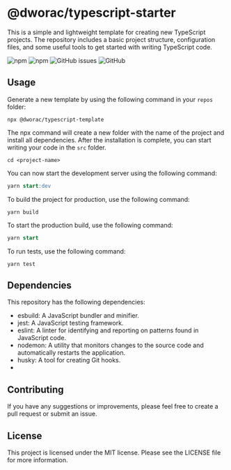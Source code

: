 # @dworac/typescript-starter

This is a simple and lightweight template for creating new TypeScript projects. The repository includes a basic project structure, configuration files, and some useful tools to get started with writing TypeScript code.

![npm](https://img.shields.io/npm/v/@dworac/cli)
![npm](https://img.shields.io/npm/dw/@dworac/cli)
![GitHub issues](https://img.shields.io/github/issues/dworac/cli)
![GitHub](https://img.shields.io/github/license/dworac/cli)
## Usage
Generate a new template by using the following command in your `repos` folder:
```shell
npx @dworac/typescript-template
```

The npx command will create a new folder with the name of the project and install all dependencies. After the installation is complete, you can start writing your code in the `src` folder.

```shell
cd <project-name>
```
You can now start the development server using the following command:

```sql
yarn start:dev
```
To build the project for production, use the following command:

```shell
yarn build
```
To start the production build, use the following command:

```sql
yarn start
```
To run tests, use the following command:

```shell
yarn test
```

## Dependencies
This repository has the following dependencies:

- esbuild: A JavaScript bundler and minifier.
- jest: A JavaScript testing framework.
- eslint: A linter for identifying and reporting on patterns found in JavaScript code.
- nodemon: A utility that monitors changes to the source code and automatically restarts the application.
- husky: A tool for creating Git hooks.
- 
## Contributing
If you have any suggestions or improvements, please feel free to create a pull request or submit an issue.

## License
This project is licensed under the MIT license. Please see the LICENSE file for more information.


